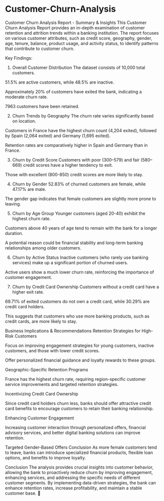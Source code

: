 # Customer-Churn-Analysis
Customer Churn Analysis Report - Summary & Insights
This Customer Churn Analysis Report provides an in-depth examination of customer retention and attrition trends within a banking institution. The report focuses on various customer attributes, such as credit score, geography, gender, age, tenure, balance, product usage, and activity status, to identify patterns that contribute to customer churn.

Key Findings:
1. Overall Customer Distribution
The dataset consists of 10,000 total customers.

51.5% are active customers, while 48.5% are inactive.

Approximately 20% of customers have exited the bank, indicating a moderate churn rate.

7963 customers have been retained.

2. Churn Trends by Geography
The churn rate varies significantly based on location.

Customers in France have the highest churn count (4,204 exited), followed by Spain (2,064 exited) and Germany (1,695 exited).

Retention rates are comparatively higher in Spain and Germany than in France.

3. Churn by Credit Score
Customers with poor (300–579) and fair (580–669) credit scores have a higher tendency to exit.

Those with excellent (800-850) credit scores are more likely to stay.

4. Churn by Gender
52.83% of churned customers are female, while 47.17% are male.

The gender gap indicates that female customers are slightly more prone to leaving.

5. Churn by Age Group
Younger customers (aged 20-40) exhibit the highest churn rate.

Customers above 40 years of age tend to remain with the bank for a longer duration.

A potential reason could be financial stability and long-term banking relationships among older customers.

6. Churn by Active Status
Inactive customers (who rarely use banking services) make up a significant portion of churned users.

Active users show a much lower churn rate, reinforcing the importance of customer engagement.

7. Churn by Credit Card Ownership
Customers without a credit card have a higher exit rate.

69.71% of exited customers do not own a credit card, while 30.29% are credit card holders.

This suggests that customers who use more banking products, such as credit cards, are more likely to stay.

Business Implications & Recommendations
Retention Strategies for High-Risk Customers

Focus on improving engagement strategies for young customers, inactive customers, and those with lower credit scores.

Offer personalized financial guidance and loyalty rewards to these groups.

Geographic-Specific Retention Programs

France has the highest churn rate, requiring region-specific customer service improvements and targeted retention strategies.

Incentivizing Credit Card Ownership

Since credit card holders churn less, banks should offer attractive credit card benefits to encourage customers to retain their banking relationship.

Enhancing Customer Engagement

Increasing customer interaction through personalized offers, financial advisory services, and better digital banking solutions can improve retention.

Targeted Gender-Based Offers
Conclusion
As more female customers tend to leave, banks can introduce specialized financial products, flexible loan options, and benefits to improve loyalty.



Conclusion
The analysis provides crucial insights into customer behavior, allowing the bank to proactively reduce churn by improving engagement, enhancing services, and addressing the specific needs of different customer segments. By implementing data-driven strategies, the bank can enhance retention rates, increase profitability, and maintain a stable customer base. 🚀



